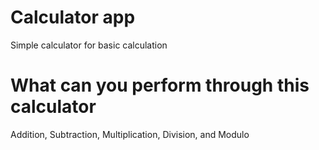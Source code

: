 # Calculator app
Simple calculator for basic calculation

# What can you perform through this calculator
Addition, Subtraction, Multiplication, Division, and Modulo
